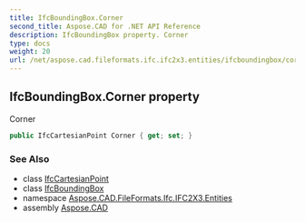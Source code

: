 ```yaml
---
title: IfcBoundingBox.Corner
second_title: Aspose.CAD for .NET API Reference
description: IfcBoundingBox property. Corner
type: docs
weight: 20
url: /net/aspose.cad.fileformats.ifc.ifc2x3.entities/ifcboundingbox/corner/
---
```

## IfcBoundingBox.Corner property

Corner

```csharp
public IfcCartesianPoint Corner { get; set; }
```

### See Also

* class [IfcCartesianPoint](../../ifccartesianpoint/)
* class [IfcBoundingBox](../)
* namespace [Aspose.CAD.FileFormats.Ifc.IFC2X3.Entities](../../ifcboundingbox/)
* assembly [Aspose.CAD](../../../)


